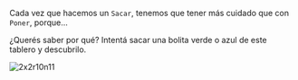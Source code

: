 Cada vez que hacemos un `Sacar`, tenemos que tener más cuidado que con `Poner`, porque...

¿Querés saber por qué? Intentá sacar una bolita verde o azul de este tablero y descubrilo.

![2x2r10n11](https://raw.githubusercontent.com/sagrado-corazon-alcal/mumuki-fundamentos-gobstones-guia-1-primeros-programas/master/2x2r10n11.png)
